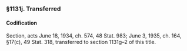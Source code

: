 ### §1131j. Transferred ###

#### Codification ####

Section, acts June 18, 1934, ch. 574, 48 Stat. 983; June 3, 1935, ch. 164, §17(c), 49 Stat. 318, transferred to section 1131g–2 of this title.